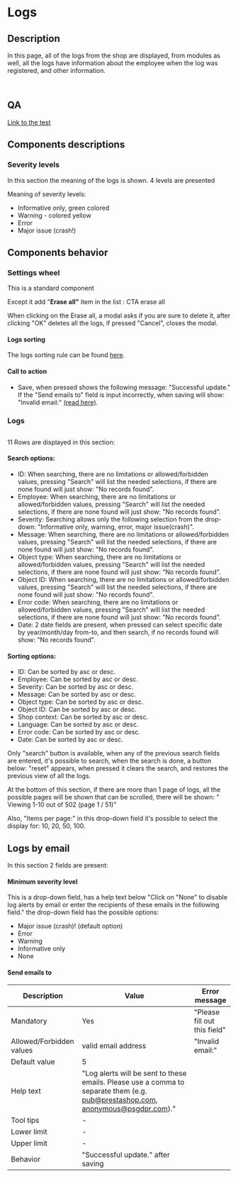 # Logs

## Description

In this page, all of the logs from the shop are displayed, from modules as well, all the logs have information about the employee when the log was registered, and other information.

<figure><img src="../../../.gitbook/assets/Screenshot 2022-09-12 at 17-43-00 Logs • Faire178.png" alt=""><figcaption></figcaption></figure>

<figure><img src="../../../.gitbook/assets/Screenshot 2022-09-12 at 17-44-50 Logs • Faire178.png" alt=""><figcaption></figcaption></figure>

## QA

[Link to  the test](https://build.prestashop-project.org/test-scenarios/scenarios/core/functional/bo/advanced-parameters/logs.html)

## Components descriptions

### Severity levels

In this section the meaning of the logs is shown. 4 levels are presented

Meaning of severity levels:

* Informative only, green colored
* Warning - colored yellow
* Error
* Major issue (crash!)

## Components behavior

### Settings wheel

This is a standard component&#x20;

Except it add  "**Erase all"** item in the list : CTA erase all &#x20;

When clicking on the Erase all, a modal asks if you are sure to delete it, after clicking "OK" deletes all the logs, if pressed "Cancel", closes the modal.

#### Logs sorting

The logs sorting rule can be found [here](https://app.gitbook.com/o/-MAz0PPl5s9ulE9xyliu/s/eRh5ljXXvELkmmdiRmg8/\~/changes/LBfyCScRUjOVa2zoG5Ub/functional-documentation/ux-ui/common-components/sorting-rule).

#### Call to action

* Save, when pressed shows the following message: "Successful update." If the "Send emails to" field is input incorrectly, when saving will show: "Invalid email:" [(read here)](logs.md#logs-by-email).



### Logs

<figure><img src="../../../.gitbook/assets/Screenshot 2022-09-13 at 15-41-03 Logs • test.png" alt=""><figcaption></figcaption></figure>

11 Rows are displayed in this section:

#### Search options:

* ID: When searching, there are no limitations or allowed/forbidden values, pressing "Search" will list the needed selections, if there are none found will just show: "No records found".
* Employee: When searching, there are no limitations or allowed/forbidden values, pressing "Search" will list the needed selections, if there are none found will just show: "No records found".
* Severity: Searching allows only the following selection from the drop-down: "Informative only, warning, error, major issue(crash)".
* Message: When searching, there are no limitations or allowed/forbidden values, pressing "Search" will list the needed selections, if there are none found will just show: "No records found".
* Object type: When searching, there are no limitations or allowed/forbidden values, pressing "Search" will list the needed selections, if there are none found will just show: "No records found".
* Object ID: When searching, there are no limitations or allowed/forbidden values, pressing "Search" will list the needed selections, if there are none found will just show: "No records found".
* Error code: When searching, there are no limitations or allowed/forbidden values, pressing "Search" will list the needed selections, if there are none found will just show: "No records found".
* Date: 2 date fields are present, when pressed can select specific date by year/month/day from-to, and then search, if no records found will show: "No records found".



#### Sorting options:

* ID: Can be sorted by asc or desc.
* Employee: Can be sorted by asc or desc.
* Severity: Can be sorted by asc or desc.
* Message: Can be sorted by asc or desc.
* Object type: Can be sorted by asc or desc.
* Object ID: Can be sorted by asc or desc.
* Shop context: Can be sorted by asc or desc.
* Language: Can be sorted by asc or desc.
* Error code: Can be sorted by asc or desc.
* Date: Can be sorted by asc or desc.

Only "search" button is available, when any of the previous search fields are entered, it's possible to search, when the search is done, a button below: "reset" appears, when pressed it clears the search, and restores the previous view of all the logs.

At the bottom of this section, if there are more than 1 page of logs, all the possible pages will be shown that can be scrolled, there will be shown: " Viewing 1-10 out of 502 (page 1 / 51)"

Also, "Items per page:" in this drop-down field it's possible to select the display for: 10, 20, 50, 100.



## Logs by email

In this section 2 fields are present:



#### Minimum severity level

This is a drop-down field, has a help text below "Click on "None" to disable log alerts by email or enter the recipients of these emails in the following field." the drop-down field has the possible options:

* Major issue (crash)! (default option)
* Error
* Warning
* Informative only
* None

#### Send emails to

| Description              | Value                                                                                                                           | Error message                |
| ------------------------ | ------------------------------------------------------------------------------------------------------------------------------- | ---------------------------- |
| Mandatory                | Yes                                                                                                                             | "Please fill out this field" |
| Allowed/Forbidden values | valid email address                                                                                                             | "Invalid email:"             |
| Default value            | 5                                                                                                                               |                              |
| Help text                | "Log alerts will be sent to these emails. Please use a comma to separate them (e.g. pub@prestashop.com, anonymous@psgdpr.com)." |                              |
| Tool tips                | -                                                                                                                               |                              |
| Lower limit              | -                                                                                                                               |                              |
| Upper limit              | -                                                                                                                               |                              |
| Behavior                 | "Successful update." after saving                                                                                               |                              |

####

